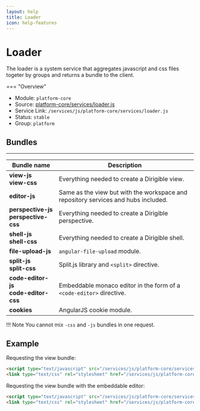 ```yaml
---
layout: help
title: Loader
icon: help-features
---
```


Loader
===

The loader is a system service that aggregates javascript and css files togeter by groups and returns a bundle to the client.

=== "Overview"
- Module: `platform-core`
- Source: [platform-core/services/loader.js](https://github.com/eclipse/dirigible/blob/master/components/platform/platform-core/src/main/resources/META-INF/dirigible/platform-core/services/loader.js)
- Service Link: `/services/js/platform-core/services/loader.js`
- Status: `stable`
- Group: `platform`

## Bundles

---

Bundle name     | Description
------------ | -----------
**view-js**<br />**view-css**   | Everything needed to create a Dirigible view.
**editor-js**   | Same as the view but with the workspace and repository services and hubs included.
**perspective-js**<br />**perspective-css**   | Everything needed to create a Dirigible perspective.
**shell-js**<br />**shell-css**   | Everything needed to create a Dirigible shell.
**file-upload-js**   | `angular-file-upload` module.
**split-js**<br />**split-css**   | Split.js library and `<split>` directive.
**code-editor-js**<br />**code-editor-css**   | Embeddable monaco editor in the form of a `<code-editor>` directive.
**cookies**   | AngularJS cookie module.

!!! Note
	You cannot mix `-css` and `-js` bundles in one request.

## Example

Requesting the view bundle:

```html
<script type="text/javascript" src="/services/js/platform-core/services/loader.js?id=view-js"></script>
<link type="text/css" rel="stylesheet" href="/services/js/platform-core/services/loader.js?id=view-css" />
```

Requesting the view bundle with the embeddable editor:

```html
<script type="text/javascript" src="/services/js/platform-core/services/loader.js?ids=view-js,code-editor-js"></script>
<link type="text/css" rel="stylesheet" href="/services/js/platform-core/services/loader.js?ids=view-css,code-editor-css" />
```